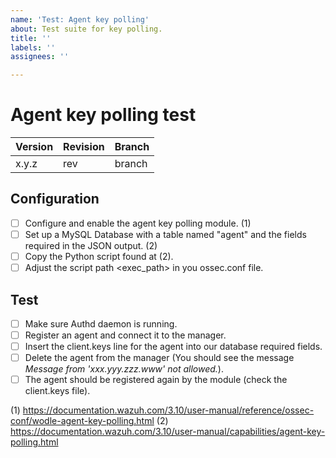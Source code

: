 ```yaml
---
name: 'Test: Agent key polling'
about: Test suite for key polling.
title: ''
labels: ''
assignees: ''

---
```


# Agent key polling test

| Version | Revision | Branch |
| --- | --- | --- |
| x.y.z | rev | branch |

## Configuration

- [ ] Configure and enable the agent key polling module. (1) 
- [ ] Set up a MySQL Database with a table named "agent" and the fields required in the JSON output. (2) 
- [ ] Copy the Python script found at (2).
- [ ] Adjust the script path <exec_path> in you ossec.conf file.

## Test

- [ ] Make sure Authd daemon is running.
- [ ] Register an agent and connect it to the manager.
- [ ] Insert the client.keys line for the agent into our database required fields.
- [ ] Delete the agent from the manager (You should see the message _Message from 'xxx.yyy.zzz.www' not allowed._).
- [ ] The agent should be registered again by the module (check the client.keys file).

(1) https://documentation.wazuh.com/3.10/user-manual/reference/ossec-conf/wodle-agent-key-polling.html
(2) https://documentation.wazuh.com/3.10/user-manual/capabilities/agent-key-polling.html
